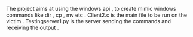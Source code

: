 The project aims at using the windows api , to create mimic windows commands like dir , cp , mv etc .
Client2.c is the main file to be run on the victim .
Testingserver1.py is the server sending the commands and receiving the output .
